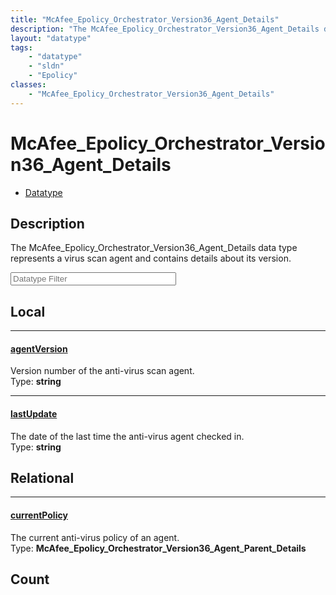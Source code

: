 ```yaml
---
title: "McAfee_Epolicy_Orchestrator_Version36_Agent_Details"
description: "The McAfee_Epolicy_Orchestrator_Version36_Agent_Details data type represents a virus scan agent and contains details abo... "
layout: "datatype"
tags:
    - "datatype"
    - "sldn"
    - "Epolicy"
classes:
    - "McAfee_Epolicy_Orchestrator_Version36_Agent_Details"
---
```


# McAfee_Epolicy_Orchestrator_Version36_Agent_Details
<div id='service-datatype'>
    <ul id='sldn-reference-tabs'>
        <li id='datatype'> <a href='/reference/datatypes/McAfee_Epolicy_Orchestrator_Version36_Agent_Details' >Datatype</a></li>
    </ul>
</div>

## Description 


The McAfee_Epolicy_Orchestrator_Version36_Agent_Details data type represents a virus scan agent and contains details about its version.





<!-- Filer BEGIN -->
<div class="view-filters">
        <div class="clearfix">
            <div class="search-input-box">
                <input placeholder="Datatype Filter" onkeyup="titleSearch(inputId='prop-input', divId='properties', elementClass='prop-row')" 
                    type="text" id="prop-input" value="" size="30" maxlength="128" class="form-text">
            </div>
        </div>
</div>
<!-- Filer END -->

<div id="properties" class="content">
<div id="localProperties" class="prop-content" >

## Local
<div class="prop-row">

-----
[agentVersion]: #agentversion
#### [agentVersion]
Version number of the anti-virus scan agent.  
<span class="type-label">Type: </span>**string**  



</div>
<div class="prop-row">

-----
[lastUpdate]: #lastupdate
#### [lastUpdate]
The date of the last time the anti-virus agent checked in.  
<span class="type-label">Type: </span>**string**  



</div>
</div>
<!-- LOCAL PROPERTY END -->

<div id="relationalProperties"  class="prop-content" >

## Relational
<div class="prop-row">

-----
[currentPolicy]: #currentpolicy
#### [currentPolicy]
The current anti-virus policy of an agent.  
<span class="type-label">Type: </span>**McAfee_Epolicy_Orchestrator_Version36_Agent_Parent_Details**  



</div>

## Count
</div>


